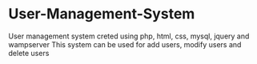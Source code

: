# User-Management-System
User management system creted using php, html, css, mysql, jquery and wampserver
This system can be used for add users, modify users and delete users
